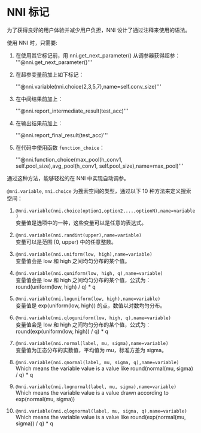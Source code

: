 # NNI 标记

为了获得良好的用户体验并减少用户负担，NNI 设计了通过注释来使用的语法。

使用 NNI 时，只需要:

1. 在使用其它标记前，用 nni.get_next_parameter() 从调参器获得超参： '''@nni.get_next_parameter()'''

2. 在超参变量前加上如下标记：
    
    '''@nni.variable(nni.choice(2,3,5,7),name=self.conv_size)'''

3. 在中间结果前加上：
    
    '''@nni.report_intermediate_result(test_acc)'''

4. 在输出结果前加上：
    
    '''@nni.report_final_result(test_acc)'''

5. 在代码中使用函数 `function_choice`：
    
    '''@nni.function_choice(max_pool(h_conv1, self.pool_size),avg_pool(h_conv1, self.pool_size),name=max_pool)'''

通过这种方法，能够轻松的在 NNI 中实现自动调参。

`@nni.variable`, `nni.choice` 为搜索空间的类型，通过以下 10 种方法来定义搜索空间：

1. `@nni.variable(nni.choice(option1,option2,...,optionN),name=variable)`  
    变量值是选项中的一种，这些变量可以是任意的表达式。

2. `@nni.variable(nni.randint(upper),name=variable)`  
    变量可以是范围 [0, upper) 中的任意整数。

3. `@nni.variable(nni.uniform(low, high),name=variable)`  
    变量值会是 low 和 high 之间均匀分布的某个值。

4. `@nni.variable(nni.quniform(low, high, q),name=variable)`  
    变量值会是 low 和 high 之间均匀分布的某个值，公式为：round(uniform(low, high) / q) * q

5. `@nni.variable(nni.loguniform(low, high),name=variable)`  
    变量值是 exp(uniform(low, high)) 的点，数值以对数均匀分布。

6. `@nni.variable(nni.qloguniform(low, high, q),name=variable)`  
    变量值会是 low 和 high 之间均匀分布的某个值，公式为：round(exp(uniform(low, high)) / q) * q

7. `@nni.variable(nni.normal(label, mu, sigma),name=variable)`  
    变量值为正态分布的实数值，平均值为 mu，标准方差为 sigma。

8. `@nni.variable(nni.qnormal(label, mu, sigma, q),name=variable)`  
    Which means the variable value is a value like round(normal(mu, sigma) / q) * q

9. `@nni.variable(nni.lognormal(label, mu, sigma),name=variable)`  
    Which means the variable value is a value drawn according to exp(normal(mu, sigma))

10. `@nni.variable(nni.qlognormal(label, mu, sigma, q),name=variable)`  
    Which means the variable value is a value like round(exp(normal(mu, sigma)) / q) * q